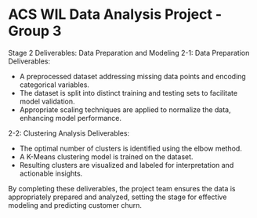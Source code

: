 # ACS WIL Data Analysis Project - Group 3

Stage 2 Deliverables: Data Preparation and Modeling
2-1: Data Preparation Deliverables:

- A preprocessed dataset addressing missing data points and encoding categorical variables.
- The dataset is split into distinct training and testing sets to facilitate model validation.
- Appropriate scaling techniques are applied to normalize the data, enhancing model performance.
  

2-2: Clustering Analysis Deliverables:

- The optimal number of clusters is identified using the elbow method.
- A K-Means clustering model is trained on the dataset.
- Resulting clusters are visualized and labeled for interpretation and actionable insights.

By completing these deliverables, the project team ensures the data is appropriately prepared and analyzed, setting the stage for effective modeling and predicting customer churn.
